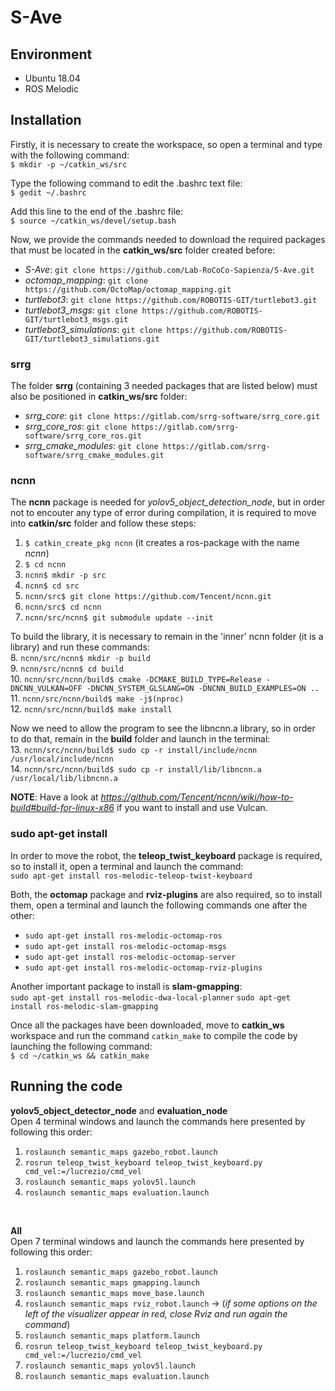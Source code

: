 # S-Ave

## Environment
* Ubuntu 18.04
* ROS Melodic

## Installation
Firstly, it is necessary to create the workspace, so open a terminal and type with the following command: </br>
`$ mkdir -p ~/catkin_ws/src` </br>

Type the following command to edit the .bashrc text file: </br>
`$ gedit ~/.bashrc` </br>

Add this line to the end of the .bashrc file: </br>
`$ source ~/catkin_ws/devel/setup.bash` </br>

Now, we provide the commands needed to download the required packages that must be located in the **catkin_ws/src** folder created before:
* *S-Ave*: `git clone https://github.com/Lab-RoCoCo-Sapienza/S-Ave.git`
* *octomap_mapping*: `git clone https://github.com/OctoMap/octomap_mapping.git`
* *turtlebot3*: `git clone https://github.com/ROBOTIS-GIT/turtlebot3.git`
* *turtlebot3_msgs*: `git clone https://github.com/ROBOTIS-GIT/turtlebot3_msgs.git`
* *turtlebot3_simulations*: `git clone https://github.com/ROBOTIS-GIT/turtlebot3_simulations.git` </br>

### srrg
The folder **srrg** (containing 3 needed packages that are listed below) must also be positioned in **catkin_ws/src** folder:
* *srrg_core*: `git clone https://gitlab.com/srrg-software/srrg_core.git`
* *srrg_core_ros*: `git clone https://gitlab.com/srrg-software/srrg_core_ros.git`
* *srrg_cmake_modules*: `git clone https://gitlab.com/srrg-software/srrg_cmake_modules.git` </br>

### ncnn
The **ncnn** package is needed for *yolov5_object_detection_node*, but in order not to encouter any type of error during compilation, it is required to move into **catkin/src** folder and follow these steps:
  1. `$ catkin_create_pkg ncnn` (it creates a ros-package with the name *ncnn*) </br>
  2. `$ cd ncnn` </br>
  3. `ncnn$ mkdir -p src` </br>
  4. `ncnn$ cd src` </br>
  5. `ncnn/src$ git clone https://github.com/Tencent/ncnn.git` </br>
  6. `ncnn/src$ cd ncnn` </br>
  7. `ncnn/src/ncnn$ git submodule update --init` </br>

To build the library, it is necessary to remain in the 'inner' ncnn folder (it is a library) and run these commands: </br>
  8. `ncnn/src/ncnn$ mkdir -p build` </br>
  9. `ncnn/src/ncnn$ cd build` </br>
  10. `ncnn/src/ncnn/build$ cmake -DCMAKE_BUILD_TYPE=Release -DNCNN_VULKAN=OFF -DNCNN_SYSTEM_GLSLANG=ON -DNCNN_BUILD_EXAMPLES=ON ..` </br>
  11. `ncnn/src/ncnn/build$ make -j$(nproc)` </br>
  12. `ncnn/src/ncnn/build$ make install` </br>

Now we need to allow the program to see the libncnn.a library, so in order to do that, remain in the **build** folder and launch in the terminal: </br>
  13. `ncnn/src/ncnn/build$ sudo cp -r install/include/ncnn /usr/local/include/ncnn` </br>
  14. `ncnn/src/ncnn/build$ sudo cp -r install/lib/libncnn.a /usr/local/lib/libncnn.a` </br>

**NOTE**: Have a look at *https://github.com/Tencent/ncnn/wiki/how-to-build#build-for-linux-x86* if you want to install and use Vulcan. </br> 

### sudo apt-get install
In order to move the robot, the **teleop_twist_keyboard** package is required, so to install it, open a terminal and launch the command: </br> 
`sudo apt-get install ros-melodic-teleop-twist-keyboard` </br>

Both, the **octomap** package and **rviz-plugins** are also required, so to install them, open a terminal and launch the following commands one after the other:
* `sudo apt-get install ros-melodic-octomap-ros` 
* `sudo apt-get install ros-melodic-octomap-msgs` 
* `sudo apt-get install ros-melodic-octomap-server` 
* `sudo apt-get install ros-melodic-octomap-rviz-plugins` </br>

Another important package to install is **slam-gmapping**: </br>
`sudo apt-get install ros-melodic-dwa-local-planner` 
`sudo apt-get install ros-melodic-slam-gmapping` </br>

Once all the packages have been downloaded, move to **catkin_ws** workspace and run the command `catkin_make` to compile the code by launching the following command: </br>
`$ cd ~/catkin_ws && catkin_make`

## Running the code
**yolov5_object_detector_node** and **evaluation_node**  </br>
Open 4 terminal windows and launch the commands here presented by following this order:
  1. `roslaunch semantic_maps gazebo_robot.launch`
  2. `rosrun teleop_twist_keyboard teleop_twist_keyboard.py cmd_vel:=/lucrezio/cmd_vel`
  3. `roslaunch semantic_maps yolov5l.launch`
  4. `roslaunch semantic_maps evaluation.launch` </br>
 </br>

**All**  </br>
Open 7 terminal windows and launch the commands here presented by following this order:
  1. `roslaunch semantic_maps gazebo_robot.launch`
  2. `roslaunch semantic_maps gmapping.launch`
  3. `roslaunch semantic_maps move_base.launch`
  4. `roslaunch semantic_maps rviz_robot.launch` -> (*if some options on the left of the visualizer appear in red, close Rviz and run again the command*)
  5. `roslaunch semantic_maps platform.launch`
  6. `rosrun teleop_twist_keyboard teleop_twist_keyboard.py cmd_vel:=/lucrezio/cmd_vel`
  7. `roslaunch semantic_maps yolov5l.launch`
  8. `roslaunch semantic_maps evaluation.launch`
  
